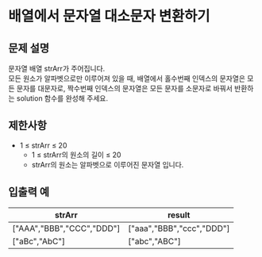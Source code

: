 # 배열에서 문자열 대소문자 변환하기

## 문제 설명

문자열 배열 strArr가 주어집니다.  
모든 원소가 알파벳으로만 이루어져 있을 때, 배열에서 홀수번째 인덱스의 문자열은 모든 문자를 대문자로, 짝수번째 인덱스의 문자열은 모든 문자를 소문자로 바꿔서 반환하는 solution 함수를 완성해 주세요.  


## 제한사항

- 1 ≤ strArr ≤ 20
  - 1 ≤ strArr의 원소의 길이 ≤ 20
  - strArr의 원소는 알파벳으로 이루어진 문자열 입니다.


## 입출력 예

| strArr                    | result                    |
|---------------------------|---------------------------|
| ["AAA","BBB","CCC","DDD"] | ["aaa","BBB","ccc","DDD"] |
| ["aBc","AbC"]             | ["abc","ABC"]             |
